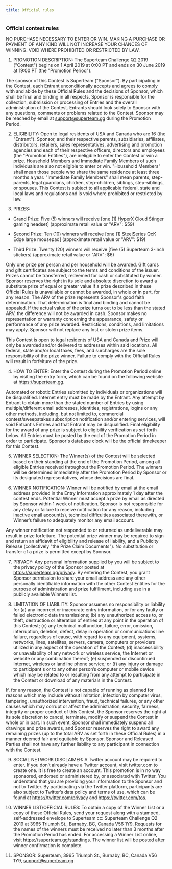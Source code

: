 ```yaml
---
title: Official rules
---
```


### Official contest rules

NO PURCHASE NECESSARY TO ENTER OR WIN. MAKING A PURCHASE OR PAYMENT OF ANY KIND WILL NOT INCREASE YOUR CHANCES OF WINNING. VOID WHERE PROHIBITED OR RESTRICTED BY LAW.

1. PROMOTION DESCRIPTION: The Superteam Challenge Q2 2019 ("Contest") begins on 1 April 2019 at 0:00 PT and ends on 30 June 2019 at 19:00 PT (the "Promotion Period").

  The sponsor of this Contest is Superteam ("Sponsor"). By participating in the Contest, each Entrant unconditionally accepts and agrees to comply with and abide by these Official Rules and the decisions of Sponsor, which shall be final and binding in all respects. Sponsor is responsible for the collection, submission or processing of Entries and the overall administration of the Contest. Entrants should look solely to Sponsor with any questions, comments or problems related to the Contest. Sponsor may be reached by email at support@superteam.gg during the Promotion Period.

2. ELIGIBILITY: Open to legal residents of USA and Canada who are 16 (the "Entrant"). Sponsor, and their respective parents, subsidiaries, affiliates, distributors, retailers, sales representatives, advertising and promotion agencies and each of their respective officers, directors and employees (the "Promotion Entities"), are ineligible to enter the Contest or win a prize. Household Members and Immediate Family Members of such individuals are also not eligible to enter or win. "Household Members" shall mean those people who share the same residence at least three months a year. "Immediate Family Members" shall mean parents, step-parents, legal guardians, children, step-children, siblings, step-siblings, or spouses. This Contest is subject to all applicable federal, state and local laws and regulations and is void where prohibited or restricted by law.

3. PRIZES:

  - Grand Prize: Five (5) winners will receive [one (1) HyperX Cloud Stinger gaming headset] (approximate retail value or "ARV": $59)

  - Second Prize: Ten (10) winners will receive [one (1) SteelSeries QcK Edge large mousepad] (approximate retail value or "ARV": $19)

  - Third Prize: Twenty (20) winners will receive [five (5) Superteam 3-inch stickers] (approximate retail value or "ARV": $6)

  Only one prize per person and per household will be awarded. Gift cards and gift certificates are subject to the terms and conditions of the issuer. Prizes cannot be transferred, redeemed for cash or substituted by winner. Sponsor reserves the right in its sole and absolute discretion to award a substitute prize of equal or greater value if a prize described in these Official Rules is unavailable or cannot be awarded, in whole or in part, for any reason. The ARV of the prize represents Sponsor's good faith determination. That determination is final and binding and cannot be appealed. If the actual value of the prize turns out to be less than the stated ARV, the difference will not be awarded in cash. Sponsor makes no representation or warranty concerning the appearance, safety or performance of any prize awarded. Restrictions, conditions, and limitations may apply. Sponsor will not replace any lost or stolen prize items.

  This Contest is open to legal residents of USA and Canada and Prize will only be awarded and/or delivered to addresses within said locations. All federal, state and/or local taxes, fees, and surcharges are the sole responsibility of the prize winner. Failure to comply with the Official Rules will result in forfeiture of the prize.

4. HOW TO ENTER: Enter the Contest during the Promotion Period online by visiting the entry form, which can be found on the following website at https://superteam.gg.

  Automated or robotic Entries submitted by individuals or organizations will be disqualified. Internet entry must be made by the Entrant. Any attempt by Entrant to obtain more than the stated number of Entries by using multiple/different email addresses, identities, registrations, logins or any other methods, including, but not limited to, commercial contest/sweepstakes subscription notification and/or entering services, will void Entrant's Entries and that Entrant may be disqualified. Final eligibility for the award of any prize is subject to eligibility verification as set forth below. All Entries must be posted by the end of the Promotion Period in order to participate. Sponsor's database clock will be the official timekeeper for this Contest.

5. WINNER SELECTION: The Winner(s) of the Contest will be selected based on their standing at the end of the Promotion Period, among all eligible Entries received throughout the Promotion Period. The winners will be determined immediately after the Promotion Period by Sponsor or its designated representatives, whose decisions are final.

6. WINNER NOTIFICATION: Winner will be notified by email at the email address provided in the Entry Information approximately 1 day after the contest ends. Potential Winner must accept a prize by email as directed by Sponsor within 1 week of notification. Sponsor is not responsible for any delay or failure to receive notification for any reason, including inactive email account(s), technical difficulties associated therewith, or Winner’s failure to adequately monitor any email account.

  Any winner notification not responded to or returned as undeliverable may result in prize forfeiture. The potential prize winner may be required to sign and return an affidavit of eligibility and release of liability, and a Publicity Release (collectively "the Prize Claim Documents"). No substitution or transfer of a prize is permitted except by Sponsor.

7. PRIVACY: Any personal information supplied by you will be subject to the privacy policy of the Sponsor posted at https://superteam.gg/privacy. By entering the Contest, you grant Sponsor permission to share your email address and any other personally identifiable information with the other Contest Entities for the purpose of administration and prize fulfillment, including use in a publicly available Winners list.

8. LIMITATION OF LIABILITY: Sponsor assumes no responsibility or liability for (a) any incorrect or inaccurate entry information, or for any faulty or failed electronic data transmissions; (b) any unauthorized access to, or theft, destruction or alteration of entries at any point in the operation of this Contest; (c) any technical malfunction, failure, error, omission, interruption, deletion, defect, delay in operation or communications line failure, regardless of cause, with regard to any equipment, systems, networks, lines, satellites, servers, camera, computers or providers utilized in any aspect of the operation of the Contest; (d) inaccessibility or unavailability of any network or wireless service, the Internet or website or any combination thereof; (e) suspended or discontinued Internet, wireless or landline phone service; or (f) any injury or damage to participant's or to any other person’s computer or mobile device which may be related to or resulting from any attempt to participate in the Contest or download of any materials in the Contest.

  If, for any reason, the Contest is not capable of running as planned for reasons which may include without limitation, infection by computer virus, tampering, unauthorized intervention, fraud, technical failures, or any other causes which may corrupt or affect the administration, security, fairness, integrity or proper conduct of this Contest, the Sponsor reserves the right at its sole discretion to cancel, terminate, modify or suspend the Contest in whole or in part. In such event, Sponsor shall immediately suspend all drawings and prize awards, and Sponsor reserves the right to award any remaining prizes (up to the total ARV as set forth in these Official Rules) in a manner deemed fair and equitable by Sponsor. Sponsor and Released Parties shall not have any further liability to any participant in connection with the Contest.

9. SOCIAL NETWORK DISCLAIMER: A Twitter account may be required to enter. If you don’t already have a Twitter account, visit twitter.com to create one. It is free to create an account. This promotion is in no way sponsored, endorsed or administered by, or associated with Twitter. You understand that you are providing your information to the Sponsor and not to Twitter. By participating via the Twitter platform, participants are also subject to Twitter’s data policy and terms of use, which can be found at https://twitter.com/privacy and https://twitter.com/tos.

10. WINNER LIST/OFFICIAL RULES: To obtain a copy of the Winner List or a copy of these Official Rules, send your request along with a stamped, self-addressed envelope to Superteam cc: Superteam Challenge Q2 2019 at 3965 Triumph St., Burnaby, BC, Canada V56 1Y9. Requests for the names of the winners must be received no later than 3 months  after the Promotion Period has ended. For accessing a Winner List online, visit https://superteam.gg/standings. The winner list will be posted after winner confirmation is complete.

11. SPONSOR: Superteam, 3965 Triumph St., Burnaby, BC, Canada V56 1Y9, support@superteam.gg